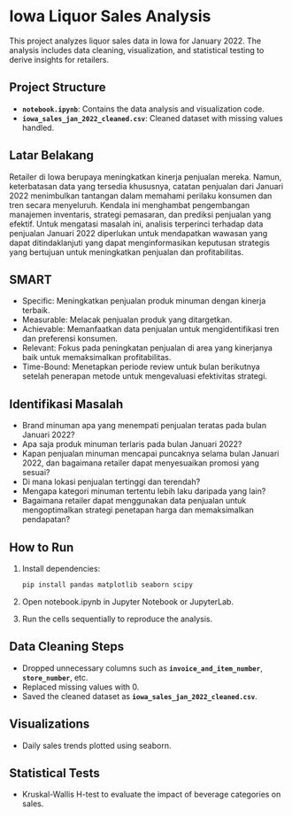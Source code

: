 # Iowa Liquor Sales Analysis

This project analyzes liquor sales data in Iowa for January 2022. The analysis includes data cleaning, visualization, and statistical testing to derive insights for retailers.

## Project Structure

- **`notebook.ipynb`**: Contains the data analysis and visualization code.
- **`iowa_sales_jan_2022_cleaned.csv`**: Cleaned dataset with missing values handled.

## Latar Belakang
Retailer di Iowa berupaya meningkatkan kinerja penjualan mereka. Namun, keterbatasan data yang tersedia khususnya, catatan penjualan dari Januari 2022 menimbulkan tantangan dalam memahami perilaku konsumen dan tren secara menyeluruh. Kendala ini menghambat pengembangan manajemen inventaris, strategi pemasaran, dan prediksi penjualan yang efektif. Untuk mengatasi masalah ini, analisis terperinci terhadap data penjualan Januari 2022 diperlukan untuk mendapatkan wawasan yang dapat ditindaklanjuti yang dapat menginformasikan keputusan strategis yang bertujuan untuk meningkatkan penjualan dan profitabilitas.

## SMART
- Specific: Meningkatkan penjualan produk minuman dengan kinerja terbaik.
- Measurable: Melacak penjualan produk yang ditargetkan.
- Achievable: Memanfaatkan data penjualan untuk mengidentifikasi tren dan preferensi konsumen.
- Relevant: Fokus pada peningkatan penjualan di area yang kinerjanya baik untuk memaksimalkan profitabilitas.
- Time-Bound: Menetapkan periode review untuk bulan berikutnya setelah penerapan metode untuk mengevaluasi efektivitas strategi.

## Identifikasi Masalah

- Brand minuman apa yang menempati penjualan teratas pada bulan Januari 2022?
- Apa saja produk minuman terlaris pada bulan Januari 2022?
- Kapan penjualan minuman mencapai puncaknya selama bulan Januari 2022, dan bagaimana retailer dapat menyesuaikan promosi yang sesuai?
- Di mana lokasi penjualan tertinggi dan terendah?
- Mengapa kategori minuman tertentu lebih laku daripada yang lain?
- Bagaimana retailer dapat menggunakan data penjualan untuk mengoptimalkan strategi penetapan harga dan memaksimalkan pendapatan?

## How to Run

1. Install dependencies:
   ```bash
   pip install pandas matplotlib seaborn scipy
2. Open notebook.ipynb in Jupyter Notebook or JupyterLab.

3. Run the cells sequentially to reproduce the analysis.

## Data Cleaning Steps
- Dropped unnecessary columns such as **`invoice_and_item_number`**, **`store_number`**, etc.
- Replaced missing values with 0.
- Saved the cleaned dataset as **`iowa_sales_jan_2022_cleaned.csv`**.

## Visualizations
- Daily sales trends plotted using seaborn.

## Statistical Tests
- Kruskal-Wallis H-test to evaluate the impact of beverage categories on sales.
